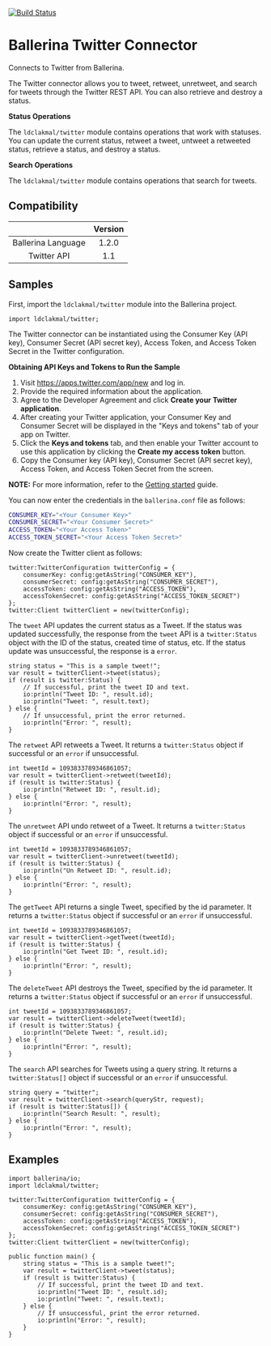 [![Build Status](https://travis-ci.org/ldclakmal/module-twitter.svg?branch=master)](https://travis-ci.org/ldclakmal/module-twitter)

# Ballerina Twitter Connector

Connects to Twitter from Ballerina.

The Twitter connector allows you to tweet, retweet, unretweet, and search for tweets through the Twitter REST API.
You can also retrieve and destroy a status.

**Status Operations**

The `ldclakmal/twitter` module contains operations that work with statuses. You can update the current status, retweet a tweet, untweet a retweeted status, retrieve a status, and destroy a status.

**Search Operations**

The `ldclakmal/twitter` module contains operations that search for tweets.


## Compatibility
|                    |    Version     |
|:------------------:|:--------------:|
| Ballerina Language |   1.2.0        |
| Twitter API        |   1.1          |


## Samples

First, import the `ldclakmal/twitter` module into the Ballerina project.

```ballerina
import ldclakmal/twitter;
```

The Twitter connector can be instantiated using the Consumer Key (API key), Consumer Secret (API secret key), Access Token, and Access Token Secret in the Twitter configuration.

**Obtaining API Keys and Tokens to Run the Sample**

1. Visit https://apps.twitter.com/app/new and log in.
2. Provide the required information about the application.
3. Agree to the Developer Agreement and click **Create your Twitter application**.
4. After creating your Twitter application, your Consumer Key and Consumer Secret will be displayed in the "Keys and tokens" tab of your app on Twitter.
5. Click the **Keys and tokens** tab, and then enable your Twitter account to use this application by clicking the **Create my access token** button.
6. Copy the Consumer key (API key), Consumer Secret (API secret key), Access Token, and Access Token Secret from the screen.

**NOTE:** For more information, refer to the [Getting started](https://developer.twitter.com/en/docs/basics/getting-started) guide.

You can now enter the credentials in the `ballerina.conf` file as follows:
```bash
CONSUMER_KEY="<Your Consumer Key>"
CONSUMER_SECRET="<Your Consumer Secret>"
ACCESS_TOKEN="<Your Access Token>"
ACCESS_TOKEN_SECRET="<Your Access Token Secret>"
```

Now create the Twitter client as follows:

```ballerina
twitter:TwitterConfiguration twitterConfig = {
    consumerKey: config:getAsString("CONSUMER_KEY"),
    consumerSecret: config:getAsString("CONSUMER_SECRET"),
    accessToken: config:getAsString("ACCESS_TOKEN"),
    accessTokenSecret: config:getAsString("ACCESS_TOKEN_SECRET")
};
twitter:Client twitterClient = new(twitterConfig);
```

The `tweet` API updates the current status as a Tweet. If the status was updated successfully, the response from the `tweet` API is a `twitter:Status` object with the ID of the status, created time of status, etc. If the status update was unsuccessful, the response is a `error`.

```ballerina
string status = "This is a sample tweet!";
var result = twitterClient->tweet(status);
if (result is twitter:Status) {
    // If successful, print the tweet ID and text.
    io:println("Tweet ID: ", result.id);
    io:println("Tweet: ", result.text);
} else {
    // If unsuccessful, print the error returned.
    io:println("Error: ", result);
}
```

The `retweet` API retweets a Tweet. It returns a `twitter:Status` object if successful or an `error` if unsuccessful.

```ballerina
int tweetId = 1093833789346861057;
var result = twitterClient->retweet(tweetId);
if (result is twitter:Status) {
    io:println("Retweet ID: ", result.id);
} else {
    io:println("Error: ", result);
}
```

The `unretweet` API undo retweet of a Tweet. It returns a `twitter:Status` object if successful or an `error` if unsuccessful.

```ballerina
int tweetId = 1093833789346861057;
var result = twitterClient->unretweet(tweetId);
if (result is twitter:Status) {
    io:println("Un Retweet ID: ", result.id);
} else {
    io:println("Error: ", result);
}
```

The `getTweet` API returns a single Tweet, specified by the id parameter. It returns a `twitter:Status` object if successful or an `error` if unsuccessful.

```ballerina
int tweetId = 1093833789346861057;
var result = twitterClient->getTweet(tweetId);
if (result is twitter:Status) {
    io:println("Get Tweet ID: ", result.id);
} else {
    io:println("Error: ", result);
}
```

The `deleteTweet` API destroys the Tweet, specified by the id parameter. It returns a `twitter:Status` object if successful or an `error` if unsuccessful.

```ballerina
int tweetId = 1093833789346861057;
var result = twitterClient->deleteTweet(tweetId);
if (result is twitter:Status) {
    io:println("Delete Tweet: ", result.id);
} else {
    io:println("Error: ", result);
}
```

The `search` API searches for Tweets using a query string. It returns a `twitter:Status[]` object if successful or an `error` if unsuccessful.

```ballerina
string query = "twitter";
var result = twitterClient->search(queryStr, request);
if (result is twitter:Status[]) {
    io:println("Search Result: ", result);
} else {
    io:println("Error: ", result);
}
```

## Examples

```ballerina
import ballerina/io;
import ldclakmal/twitter;

twitter:TwitterConfiguration twitterConfig = {
    consumerKey: config:getAsString("CONSUMER_KEY"),
    consumerSecret: config:getAsString("CONSUMER_SECRET"),
    accessToken: config:getAsString("ACCESS_TOKEN"),
    accessTokenSecret: config:getAsString("ACCESS_TOKEN_SECRET")
};
twitter:Client twitterClient = new(twitterConfig);

public function main() {
    string status = "This is a sample tweet!";
    var result = twitterClient->tweet(status);
    if (result is twitter:Status) {
        // If successful, print the tweet ID and text.
        io:println("Tweet ID: ", result.id);
        io:println("Tweet: ", result.text);
    } else {
        // If unsuccessful, print the error returned.
        io:println("Error: ", result);
    }
}
```

